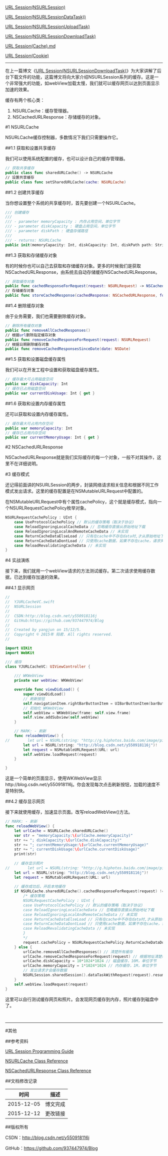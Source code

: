 [URL Session(NSURLSession)](https://github.com/937447974/Blog/blob/master/IOS/Core%20Services%20Layer/Foundation/URL%20Session(NSURLSession).md)

[URL Session(NSURLSessionDataTask))](https://github.com/937447974/Blog/blob/master/IOS/Core%20Services%20Layer/Foundation/URL%20Session(NSURLSessionDataTask).md)

[URL Session(NSURLSessionUploadTask)](https://github.com/937447974/Blog/blob/master/IOS/Core%20Services%20Layer/Foundation/URL%20Session(NSURLSessionUploadTask).md)

[URL Session(NSURLSessionDownloadTask)](https://github.com/937447974/Blog/blob/master/IOS/Core%20Services%20Layer/Foundation/URL%20Session(NSURLSessionDownloadTask).md)

[URL Session(Cache).md](https://github.com/937447974/Blog/blob/master/IOS/Core%20Services%20Layer/Foundation/URL%20Session(Cache).md)

[URL Session(Cookie)](https://github.com/937447974/Blog/blob/master/IOS/Core%20Services%20Layer/Foundation/URL%20Session(Cookie).md)

----

在上一篇博文《[URL Session(NSURLSessionDownloadTask)](https://github.com/937447974/Blog/blob/master/IOS/Core%20Services%20Layer/Foundation/URL%20Session(NSURLSessionDownloadTask).md)》为大家讲解了后台下载文件的功能，这篇博文将向大家介绍NSURLSession系列的缓存。这是一个非常强大的功能，如webView加载太慢，我们就可以缓存网页以达到页面显示加速的效果。

缓存有两个核心类：

1. NSURLCache：缓存管理器。
2. NSCachedURLResponse：存储缓存的对象。

#1 NSURLCache

NSURLCache缓存控制器，多数情况下我们只需要操作它。

##1.1 获取和设置共享缓存

我们可以使用系统配置的缓存，也可以设计自己的缓存管理器。

```swift
// 获取共享缓存
public class func sharedURLCache() -> NSURLCache
// 设置共享缓存
public class func setSharedURLCache(cache: NSURLCache)
```

##1.2 创建共享缓存

当你想设置整个系统的共享缓存时，首先要创建一个NSURLCache。

```swift
/// 创建缓存
///
/// - parameter memoryCapacity : 内存占用空间，单位字节
/// - parameter diskCapacity : 硬盘占用空间，单位字节
/// - parameter diskPath : 硬盘存储路径
///
/// - returns: NSURLCache
public init(memoryCapacity: Int, diskCapacity: Int, diskPath path: String?)
```

##1.3 获取和存储缓存对象

有的时候你也可以自己去获取和存储缓存对象。更多的时候我们是获取NSCachedURLResponse，由系统去自动存储缓存NSCachedURLResponse。

```swift
// 获取缓存对象
public func cachedResponseForRequest(request: NSURLRequest) -> NSCachedURLResponse?
// 存储缓存对象
public func storeCachedResponse(cachedResponse: NSCachedURLResponse, forRequest request: NSURLRequest)
```

##1.4 删除缓存对象

由于业务需要，我们也需要删除缓存对象。

```swift
// 删除所有缓存对象
public func removeAllCachedResponses()
// 根据url删除指定缓存对象
public func removeCachedResponseForRequest(request: NSURLRequest)
// 根据日期删除缓存对象
public func removeCachedResponsesSinceDate(date: NSDate)
```

##1.5 获取和设置磁盘缓存属性

我们可以在开发工程中设置和获取磁盘缓存属性。

```swift
// 缓存最大可占用磁盘空间
public var diskCapacity: Int
// 缓存已占用磁盘空间
public var currentDiskUsage: Int { get }
```

##1.6 获取和设置内存缓存属性

还可以获取和设置内存缓存属性。

```swift
// 缓存最大可占用内存空间
public var memoryCapacity: Int
// 缓存已占用内存空间
public var currentMemoryUsage: Int { get }
```

#2 NSCachedURLResponse

NSCachedURLResponse就是我们实际缓存的每一个对象，一般不对其操作，这里不在详细说明。

#3 缓存模式

还记得前面讲的NSURLSession的两步，封装网络请求相关信息和根据不同工作模式发出请求。这里的缓存配置是在NSMutableURLRequest中配置的。

在NSMutableURLRequest中有个属性cachePolicy，这个就是缓存模式，指向一个NSURLRequestCachePolicy枚举对象。

```swift
NSURLRequestCachePolicy : UInt {
    case UseProtocolCachePolicy // 默认的缓存策略（取决于协议)
    case ReloadIgnoringLocalCacheData // 忽略缓存直接从原始地址下载
    case ReloadIgnoringLocalAndRemoteCacheData // 未实现
    case ReturnCacheDataElseLoad // 只有在cache中不存在data时,才从原始地址下载
    case ReturnCacheDataDontLoad // 只使用cache数据，如果不存在cache，请求失败;用于没有建立网络连接离线模式;
    case ReloadRevalidatingCacheData // 未实现
}
```

#4 实战演练

接下来，我们就用一个webView请求的方法测试缓存。第二次请求使用缓存数据，已达到缓存加速的效果。

##4.1 显示网页

```swift
//
//  YJURLCacheVC.swift
//  NSURLSession
//
//  CSDN:http://blog.csdn.net/y550918116j
//  GitHub:https://github.com/937447974/Blog
//
//  Created by yangjun on 15/12/5.
//  Copyright © 2015年 阳君. All rights reserved.
//

import UIKit
import WebKit

/// 缓存
class YJURLCacheVC: UIViewController {
    
    /// WKWebView
    private var webView: WKWebView!

    override func viewDidLoad() {
        super.viewDidLoad()
        // 刷新按钮
        self.navigationItem.rightBarButtonItem = UIBarButtonItem(barButtonSystemItem: UIBarButtonSystemItem.Refresh, target: self, action: "reloadWebView")
        // 初始化 WKWebView
        self.webView = WKWebView(frame: self.view.frame)
        self.view.addSubview(self.webView)
    }

    // MARK: - 刷新
    func reloadWebView() {
//        let url = NSURL(string: "http://g.hiphotos.baidu.com/image/pic/item/472309f790529822c4ac8ad0d5ca7bcb0a46d402.jpg")!
        let url = NSURL(string: "http://blog.csdn.net/y550918116j")!
        let request = NSMutableURLRequest(URL: url)
        self.webView.loadRequest(request)
    }

}
```

这是一个简单的页面显示，使用WKWebView显示http://blog.csdn.net/y550918116j。你会发现每次点击刷新按钮，加载的速度不是特别快。

##4.2 缓存显示网页

接下来就使用缓存，加速显示页面。改写reloadWebView()方法。

```swift
// MARK: - 刷新
func reloadWebView() {
    let urlCache = NSURLCache.sharedURLCache()
    var str = "memoryCapacity:\(urlCache.memoryCapacity)"
    str += "; diskCapacity:\(urlCache.diskCapacity)"
    str += "; currentMemoryUsage:\(urlCache.currentMemoryUsage)"
    str += "; currentDiskUsage:\(urlCache.currentDiskUsage)"
    print(str)
    
    // 缓存显示照片
//        let url = NSURL(string: "http://g.hiphotos.baidu.com/image/pic/item/472309f790529822c4ac8ad0d5ca7bcb0a46d402.jpg")!
    let url = NSURL(string: "http://blog.csdn.net/y550918116j")!
    let request = NSMutableURLRequest(URL: url)
    
    // 缓存成功后，开启本地缓存
    if NSURLCache.sharedURLCache().cachedResponseForRequest(request) != nil {
        /* 缓存策略
        NSURLRequestCachePolicy : UInt {
        case UseProtocolCachePolicy // 默认的缓存策略（取决于协议)
        case ReloadIgnoringLocalCacheData // 忽略缓存直接从原始地址下载
        case ReloadIgnoringLocalAndRemoteCacheData // 未实现
        case ReturnCacheDataElseLoad // 只有在cache中不存在data时,才从原始地址下载
        case ReturnCacheDataDontLoad // 只使用cache数据，如果不存在cache，请求失败;用于没有建立网络连接离线模式;
        case ReloadRevalidatingCacheData // 未实现
        }
        */
        request.cachePolicy = NSURLRequestCachePolicy.ReturnCacheDataDontLoad // 提取缓存数据
    } else {
        urlCache.removeAllCachedResponses() // 清楚所有缓存
        urlCache.removeCachedResponseForRequest(request) // 根据地址清楚缓存
        urlCache.diskCapacity = 10*1024*1024 // 磁盘缓存，10M，单位字节
        urlCache.memoryCapacity = 1*1024*1024 // 内存缓存，1M，单位字节
        // 发出请求才会缓存数据
        NSURLSession.sharedSession().dataTaskWithRequest(request).resume()
    }
    self.webView.loadRequest(request)
}
```

这里可以自行测试缓存网页和照片。会发现网页缓存到内存，照片缓存到磁盘中了。


&#160;

----------

#其他

##参考资料

[URL Session Programming Guide](https://developer.apple.com/library/ios/documentation/Cocoa/Conceptual/URLLoadingSystem/URLLoadingSystem.html)

[NSURLCache Class Reference](https://developer.apple.com/library/ios/documentation/Cocoa/Reference/Foundation/Classes/NSURLCache_Class/index.html)

[NSCachedURLResponse Class Reference](https://developer.apple.com/library/ios/documentation/Cocoa/Reference/Foundation/Classes/NSCachedURLResponse_Class/index.html)

##文档修改记录

| 时间 | 描述 |
| ---- | ---- |
| 2015-12-05 | 博文完成 |
| 2015-12-12 | 更改链接 |

##版权所有

CSDN：http://blog.csdn.net/y550918116j

GitHub：https://github.com/937447974/Blog
